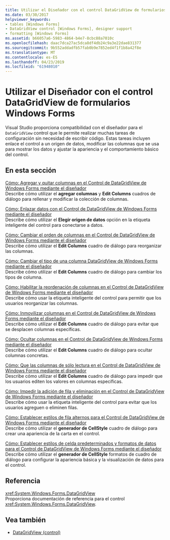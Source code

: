 ```yaml
---
title: Utilizar el Diseñador con el control DataGridView de formularios Windows Forms
ms.date: 03/30/2017
helpviewer_keywords:
- tables [Windows Forms]
- DataGridView control [Windows Forms], designer support
- formatting [Windows Forms]
ms.assetid: b66057a6-5983-4864-b4e7-8cbc88a7010c
ms.openlocfilehash: daac7dca27ac5dca8df4db24c9a3e22dae831377
ms.sourcegitcommit: 9b552addadfb57fab0b9e7852ed4f1f1b8a42f8e
ms.translationtype: MT
ms.contentlocale: es-ES
ms.lasthandoff: 04/23/2019
ms.locfileid: "61948010"
---
```

# <a name="using-the-designer-with-the-windows-forms-datagridview-control"></a>Utilizar el Diseñador con el control DataGridView de formularios Windows Forms
Visual Studio proporciona compatibilidad con el diseñador para el `DataGridView` control que le permite realizar muchas tareas de configuración sin necesidad de escribir código. Estas tareas incluyen enlace el control a un origen de datos, modificar las columnas que se usa para mostrar los datos y ajustar la apariencia y el comportamiento básico del control.  
  
## <a name="in-this-section"></a>En esta sección  
 [Cómo: Agregar y quitar columnas en el Control de DataGridView de Windows Forms mediante el diseñador](add-and-remove-columns-in-the-datagrid-using-the-designer.md)  
 Describe cómo utilizar el **agregar columnas** y **Edit Columns** cuadros de diálogo para rellenar y modificar la colección de columnas.  
  
 [Cómo: Enlazar datos con el Control de DataGridView de Windows Forms mediante el diseñador](bind-data-to-the-datagrid-using-the-designer.md)  
 Describe cómo utilizar el **Elegir origen de datos** opción en la etiqueta inteligente del control para conectarse a datos.  
  
 [Cómo: Cambiar el orden de columnas en el Control de DataGridView de Windows Forms mediante el diseñador](change-the-order-of-columns-in-the-datagrid-using-the-designer.md)  
 Describe cómo utilizar el **Edit Columns** cuadro de diálogo para reorganizar las columnas.  
  
 [Cómo: Cambiar el tipo de una columna DataGridView de Windows Forms mediante el diseñador](change-the-type-of-a-wf-datagridview-column-using-the-designer.md)  
 Describe cómo utilizar el **Edit Columns** cuadro de diálogo para cambiar los tipos de columna.  
  
 [Cómo: Habilitar la reordenación de columnas en el Control de DataGridView de Windows Forms mediante el diseñador](enable-column-reordering-in-the-datagrid-using-the-designer.md)  
 Describe cómo usar la etiqueta inteligente del control para permitir que los usuarios reorganizar las columnas.  
  
 [Cómo: Inmovilizar columnas en el Control de DataGridView de Windows Forms mediante el diseñador](freeze-columns-in-the-datagrid-using-the-designer.md)  
 Describe cómo utilizar el **Edit Columns** cuadro de diálogo para evitar que se desplacen columnas específicas.  
  
 [Cómo: Ocultar columnas en el Control de DataGridView de Windows Forms mediante el diseñador](hide-columns-in-the-datagrid-using-the-designer.md)  
 Describe cómo utilizar el **Edit Columns** cuadro de diálogo para ocultar columnas concretas.  
  
 [Cómo: Que las columnas de sólo lectura en el Control de DataGridView de Windows Forms mediante el diseñador](make-columns-read-only-in-the-datagrid-using-the-designer.md)  
 Describe cómo utilizar el **Edit Columns** cuadro de diálogo para impedir que los usuarios editen los valores en columnas específicas.  
  
 [Cómo: Impedir la adición de fila y eliminación en el Control de DataGridView de Windows Forms mediante el diseñador](prevent-row-addition-and-deletion-in-the-datagrid-using-the-designer.md)  
 Describe cómo usar la etiqueta inteligente del control para evitar que los usuarios agreguen o eliminen filas.  
  
 [Cómo: Establecer estilos de fila alternos para el Control de DataGridView de Windows Forms mediante el diseñador](set-alternating-row-styles-for-the-datagrid-using-the-designer.md)  
 Describe cómo utilizar el **generador de CellStyle** cuadro de diálogo para crear una apariencia de la carta en el control.  
  
 [Cómo: Establecer estilos de celda predeterminados y formatos de datos para el Control de DataGridView de Windows Forms mediante el diseñador](default-cell-styles-datagridview.md)  
 Describe cómo utilizar el **generador de CellStyle** formatos de cuadro de diálogo para configurar la apariencia básica y la visualización de datos para el control.  
  
## <a name="reference"></a>Referencia  
 <xref:System.Windows.Forms.DataGridView>  
 Proporciona documentación de referencia para el control <xref:System.Windows.Forms.DataGridView>.  
  
## <a name="see-also"></a>Vea también

- [DataGridView (control)](datagridview-control-windows-forms.md)
